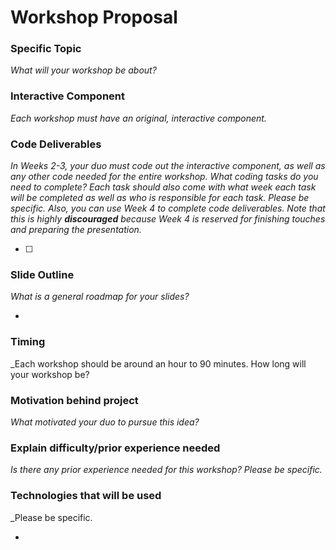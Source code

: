 # Workshop Proposal

### Specific Topic
_What will your workshop be about?_



### Interactive Component
_Each workshop must have an original, interactive component._



### Code Deliverables
_In Weeks 2-3, your duo must code out the interactive component, as well as any other code needed for the entire workshop. 
What coding tasks do you need to complete? Each task should also come with what week each task will be completed as well as who is responsible for each task.
Please be specific._
_Also, you can use Week 4 to complete code deliverables. Note that this is highly **discouraged** because Week 4 is reserved for finishing touches and preparing the presentation._

- [ ]

### Slide Outline
_What is a general roadmap for your slides?_

* 

### Timing
_Each workshop should be around an hour to 90 minutes. How long will your workshop be?



### Motivation behind project
_What motivated your duo to pursue this idea?_



### Explain difficulty/prior experience needed
_Is there any prior experience needed for this workshop? Please be specific._



### Technologies that will be used
_Please be specific.

* 

